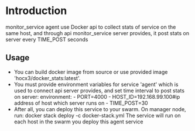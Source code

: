 # Introduction

monitor_service agent use Docker api to collect stats of service on the same host, and through api monitor_service server provides, it post stats on server every TIME_POST seconds

## Usage

- You can build docker image from source or use provided image 'hocx3/docker_stats:latest'. 
- You must provide environment variables for service 'agent' which is used to connect api server provides, and set time interval to post stats on server:
    environment:
        - PORT=4000
        - HOST_ID=192.168.99.100#ip address of host which server runs on
        - TIME_POST=30
- After all, you can deploy this service to your swarm. On manager node, run:
    docker stack deploy -c docker-stack.yml <stack-name>
The service will run on each host in the swarm you deploy this agent service
